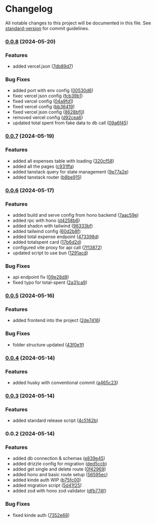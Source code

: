 # Changelog

All notable changes to this project will be documented in this file. See [standard-version](https://github.com/conventional-changelog/standard-version) for commit guidelines.

### [0.0.8](https://github.com/RilusMahmud/bun-hono-expense-app/compare/v0.0.7...v0.0.8) (2024-05-20)


### Features

* added vercel.json ([7db89d7](https://github.com/RilusMahmud/bun-hono-expense-app/commit/7db89d7fe038ed22a31beead04e53f9282e4e54d))


### Bug Fixes

* added port with env config ([00530d6](https://github.com/RilusMahmud/bun-hono-expense-app/commit/00530d6d588e055024aff37f0e2c568455cda9b2))
* fixec vercel json config ([fcb39b1](https://github.com/RilusMahmud/bun-hono-expense-app/commit/fcb39b166b51a8a81cb988ce49143df519e75ddc))
* fixed vercel config ([04a9fd1](https://github.com/RilusMahmud/bun-hono-expense-app/commit/04a9fd107bd9cc3ea1c05a1cde1038202dc0755c))
* fixed vercel config ([bb36419](https://github.com/RilusMahmud/bun-hono-expense-app/commit/bb364199bddc12cc0d1f2ae5a22af433c2e71f80))
* fixed vercel json config ([8628bf0](https://github.com/RilusMahmud/bun-hono-expense-app/commit/8628bf0cee1bac6a1c665dab3118d9342cd9a887))
* removed vercel config ([d92cea6](https://github.com/RilusMahmud/bun-hono-expense-app/commit/d92cea624950c049c31b1f5a2c5ff6001b5e7f33))
* updated total spent from fake data to db call ([09a6f45](https://github.com/RilusMahmud/bun-hono-expense-app/commit/09a6f45a6080ffe6b5cdf6d93dff1355e0c8bd72))

### [0.0.7](https://github.com/RilusMahmud/bun-hono-expense-app/compare/v0.0.6...v0.0.7) (2024-05-19)


### Features

* added all expenses table with loading ([320cf58](https://github.com/RilusMahmud/bun-hono-expense-app/commit/320cf58bf4f1634ce301790fbaa8be1a588e84a7))
* added all the pages ([c931ffa](https://github.com/RilusMahmud/bun-hono-expense-app/commit/c931ffa33e5835fadab642fddf654f2e86a35e58))
* added tanstack query for state management ([9e77a2e](https://github.com/RilusMahmud/bun-hono-expense-app/commit/9e77a2e67a36eabc7df93866d8165a2eb403de74))
* added tanstack router ([b8be915](https://github.com/RilusMahmud/bun-hono-expense-app/commit/b8be9158f0edc1591c219552d3657ee72af62ea5))

### [0.0.6](https://github.com/RilusMahmud/bun-hono-expense-app/compare/v0.0.5...v0.0.6) (2024-05-17)


### Features

* added build and serve config from hono backend ([7aac59e](https://github.com/RilusMahmud/bun-hono-expense-app/commit/7aac59e952be4737f3a7ecb70d2c819f93b8774c))
* added rpc with hono ([d4258b6](https://github.com/RilusMahmud/bun-hono-expense-app/commit/d4258b69ea0f26cd241dae8707604b33e6c73a4b))
* added shadcn with tailwind ([96333bf](https://github.com/RilusMahmud/bun-hono-expense-app/commit/96333bff63a3e213eab14dc1568481c8b2720da3))
* added tailwind config ([60d2b8f](https://github.com/RilusMahmud/bun-hono-expense-app/commit/60d2b8fe038bc5deaea5aca641b1f8a53732ffa9))
* added total expense endpoint ([473398d](https://github.com/RilusMahmud/bun-hono-expense-app/commit/473398dc8577fcf3670313136f52537adc18b7c1))
* added totalspent card ([17b6d2d](https://github.com/RilusMahmud/bun-hono-expense-app/commit/17b6d2d4624c9792e426586fb64709dd78f8bfa2))
* configured vite proxy for api call ([7f13872](https://github.com/RilusMahmud/bun-hono-expense-app/commit/7f13872c5fcb0b2b32ad5f783c599c51de43a624))
* updated script to use bun ([1291acd](https://github.com/RilusMahmud/bun-hono-expense-app/commit/1291acd5c50611d4307d8a71e11f9aa849cabc9d))


### Bug Fixes

* api endpoint fix ([09e28d8](https://github.com/RilusMahmud/bun-hono-expense-app/commit/09e28d86077b3f06a1167a284e3808dfbf9c0c7f))
* fixed typo for total-spent ([2a31ca9](https://github.com/RilusMahmud/bun-hono-expense-app/commit/2a31ca92429e9e205657b1ead17389bb901563ca))

### [0.0.5](https://github.com/RilusMahmud/bun-hono-expense-app/compare/v0.0.4...v0.0.5) (2024-05-16)


### Features

* added frontend into the project ([2de7416](https://github.com/RilusMahmud/bun-hono-expense-app/commit/2de74161487505f9fbb87f8e7a7a6cd631bb579f))


### Bug Fixes

* folder structure updated ([43f0e1f](https://github.com/RilusMahmud/bun-hono-expense-app/commit/43f0e1f4eaf26eeb176fad107dbb42c165c46852))

### [0.0.4](https://github.com/RilusMahmud/bun-hono-expense-app/compare/v0.0.3...v0.0.4) (2024-05-14)


### Features

* added husky with conventional commit ([a465c23](https://github.com/RilusMahmud/bun-hono-expense-app/commit/a465c23b8a1c02d00352cb04f785cbe7773e8d26))

### [0.0.3](https://github.com/RilusMahmud/bun-hono-expense-app/compare/v0.0.2...v0.0.3) (2024-05-14)


### Features

* added standard release script ([4c5162b](https://github.com/RilusMahmud/bun-hono-expense-app/commit/4c5162b0a584bb0a58d6597748807bb3abe9caed))

### 0.0.2 (2024-05-14)


### Features

* added db connection & schemas ([e839e45](https://github.com/RilusMahmud/bun-hono-expense-app/commit/e839e45770e53e8dacd2d183edf60419c4cead70))
* added drizzle config for migration ([ded5ccb](https://github.com/RilusMahmud/bun-hono-expense-app/commit/ded5ccbe46fa94c41575d991c894d09fdde084b9))
* added get single and delete route ([0f42969](https://github.com/RilusMahmud/bun-hono-expense-app/commit/0f42969944471bef6fbaf818da188b09b660c042))
* added hono and basic route setup ([56595ec](https://github.com/RilusMahmud/bun-hono-expense-app/commit/56595ec56fd9d30cd28bfc20f8cbbf0d0da5c700))
* added kinde auth WIP ([b75fc00](https://github.com/RilusMahmud/bun-hono-expense-app/commit/b75fc00b2f7dacf1e17a72f76f1f9e8c5828fe22))
* added migration script ([5d41f25](https://github.com/RilusMahmud/bun-hono-expense-app/commit/5d41f25d8fd93254f1256aac6f295d2ab528da65))
* added zod with hono zod validator ([dfb774f](https://github.com/RilusMahmud/bun-hono-expense-app/commit/dfb774ffe7104d9144c3a8b890a15d868cafe3f7))


### Bug Fixes

* fixed kinde auth ([7352e68](https://github.com/RilusMahmud/bun-hono-expense-app/commit/7352e686e41aacfb44e497e58f7d5970726a38dd))
